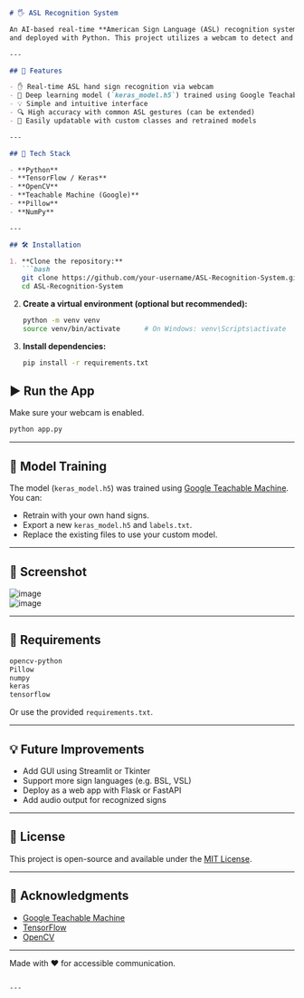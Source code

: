 ```markdown
# 🖐️ ASL Recognition System

An AI-based real-time **American Sign Language (ASL) recognition system** using a deep learning model built with [Teachable Machine by Google](https://teachablemachine.withgoogle.com/)
and deployed with Python. This project utilizes a webcam to detect and classify hand signs into ASL letters or gestures using a pre-trained Keras model.

---

## 📌 Features

- ✋ Real-time ASL hand sign recognition via webcam  
- 🤖 Deep learning model (`keras_model.h5`) trained using Google Teachable Machine  
- 💡 Simple and intuitive interface  
- 🔍 High accuracy with common ASL gestures (can be extended)  
- 🔁 Easily updatable with custom classes and retrained models  

---

## 🧠 Tech Stack

- **Python**
- **TensorFlow / Keras**
- **OpenCV**
- **Teachable Machine (Google)**
- **Pillow**
- **NumPy**

---

## 🛠️ Installation

1. **Clone the repository:**
   ```bash
   git clone https://github.com/your-username/ASL-Recognition-System.git
   cd ASL-Recognition-System
   ```

2. **Create a virtual environment (optional but recommended):**
   ```bash
   python -m venv venv
   source venv/bin/activate      # On Windows: venv\Scripts\activate
   ```

3. **Install dependencies:**
   ```bash
   pip install -r requirements.txt
   ```

## ▶️ Run the App

Make sure your webcam is enabled.

```bash
python app.py
```

---

## 🧪 Model Training

The model (`keras_model.h5`) was trained using [Google Teachable Machine](https://teachablemachine.withgoogle.com/). You can:
- Retrain with your own hand signs.
- Export a new `keras_model.h5` and `labels.txt`.
- Replace the existing files to use your custom model.

---

## 📸 Screenshot

![image](https://github.com/user-attachments/assets/cf46ccd0-fc53-46de-9a6d-4ca353a66306)  
![image](https://github.com/user-attachments/assets/88ab2880-19ca-4a4c-ad2d-5064c026a0e6)

---

## 📝 Requirements

```txt
opencv-python
Pillow
numpy
keras
tensorflow
```

Or use the provided `requirements.txt`.

---

## 💡 Future Improvements

- Add GUI using Streamlit or Tkinter  
- Support more sign languages (e.g. BSL, VSL)  
- Deploy as a web app with Flask or FastAPI  
- Add audio output for recognized signs  

---

## 📄 License

This project is open-source and available under the [MIT License](LICENSE).

---

## 🙌 Acknowledgments

- [Google Teachable Machine](https://teachablemachine.withgoogle.com/)
- [TensorFlow](https://www.tensorflow.org/)
- [OpenCV](https://opencv.org/)

---

Made with ❤️ for accessible communication.
```

---
